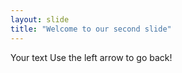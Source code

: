 ```yaml
---
layout: slide 
title: "Welcome to our second slide" 
---
```

Your text 
Use the left arrow to go back!
